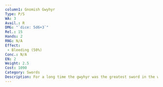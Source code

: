 ```yaml
---
column1: Gnomish Gwyhyr
Type: P/S
WA: 3
Avail.: R
DMG: "`dice: 5d6+3`"
Rel.: 15
Hands: 2
RNG: N/A
Effect:
 - Bleeding (50%)
Conc.: N/A
EN: 2
Weight: 2.5
Cost: 1090
Category: Swords
Description: For a long time the gwyhyr was the greatest sword in the world. Still a great sword. Long black blade so sharp you could shave with it. So light ya could swing it around full speed with one hand. Love these things but they’re rare as all hell.
---
```

